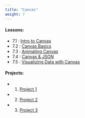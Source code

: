 ```yaml
---
title: "Canvas"
weight: 7
---
```


#### Lessons:
 - 7.1 : [Intro to Canvas](http://coding-for-the-web.lsupathways.org/7_unit_7/1_lesson_1/)
 - 7.2 : [Canvas Basics](#)
 - 7.3 : [Animating Canvas](#)
 - 7.4 : [Canvas & JSON](#)
 - 7.5 : [Visualizing Data with Canvas](#)
 
#### Projects: 
 - 1. [Project 1](#)
 - 2. [Project 2](#)
 - 3. [Project 3](#)
 